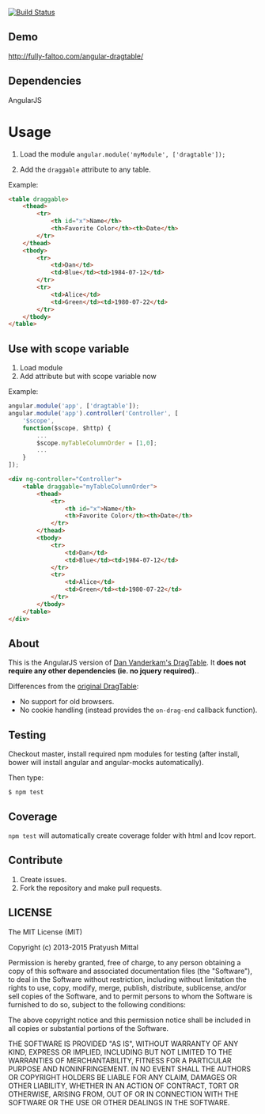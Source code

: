 [![Build Status](https://travis-ci.org/Naxmeify/angular-dragtable.svg?branch=master)](https://travis-ci.org/Naxmeify/angular-dragtable)

## Demo

http://fully-faltoo.com/angular-dragtable/

## Dependencies

AngularJS

# Usage

1. Load the module `angular.module('myModule', ['dragtable']);`

2. Add the `draggable` attribute to any table.

Example:

```HTML
<table draggable>
    <thead>
        <tr>
            <th id="x">Name</th>
            <th>Favorite Color</th><th>Date</th>
        </tr>
    </thead>
    <tbody>
        <tr>
            <td>Dan</td>
            <td>Blue</td><td>1984-07-12</td>
        </tr>
        <tr>
            <td>Alice</td>
            <td>Green</td><td>1980-07-22</td>
        </tr>
    </tbody>
</table>
```


## Use with scope variable

1. Load module
2. Add attribute but with scope variable now

Example: 

```JavaScript
angular.module('app', ['dragtable']);
angular.module('app').controller('Controller', [
    '$scope',
    function($scope, $http) {
        ...
        $scope.myTableColumnOrder = [1,0];
        ...
    }
]);
```

```HTML
<div ng-controller="Controller">
    <table draggable="myTableColumnOrder">
        <thead>
            <tr>
                <th id="x">Name</th>
                <th>Favorite Color</th><th>Date</th>
            </tr>
        </thead>
        <tbody>
            <tr>
                <td>Dan</td>
                <td>Blue</td><td>1984-07-12</td>
            </tr>
            <tr>
                <td>Alice</td>
                <td>Green</td><td>1980-07-22</td>
            </tr>
        </tbody>
    </table>
</div>
```

## About

This is the AngularJS version of [Dan Vanderkam's DragTable][original]. It **does not require any other dependencies (ie. no jquery required).**.

Differences from the [original DragTable][original]:

- No support for old browsers.
- No cookie handling (instead provides the `on-drag-end` callback function).


[original]: http://www.danvk.org/wp/dragtable/

## Testing

Checkout master, install required npm modules for testing 
(after install, bower will install angular and angular-mocks automatically).

Then type:

``` 
$ npm test 
```

## Coverage

``` npm test ``` will automatically create coverage folder with html and lcov report.

## Contribute

1. Create issues.
2. Fork the repository and make pull requests.

## LICENSE

The MIT License (MIT)

Copyright (c) 2013-2015 Pratyush Mittal

Permission is hereby granted, free of charge, to any person obtaining a copy
of this software and associated documentation files (the "Software"), to deal
in the Software without restriction, including without limitation the rights
to use, copy, modify, merge, publish, distribute, sublicense, and/or sell
copies of the Software, and to permit persons to whom the Software is
furnished to do so, subject to the following conditions:

The above copyright notice and this permission notice shall be included in all
copies or substantial portions of the Software.

THE SOFTWARE IS PROVIDED "AS IS", WITHOUT WARRANTY OF ANY KIND, EXPRESS OR
IMPLIED, INCLUDING BUT NOT LIMITED TO THE WARRANTIES OF MERCHANTABILITY,
FITNESS FOR A PARTICULAR PURPOSE AND NONINFRINGEMENT. IN NO EVENT SHALL THE
AUTHORS OR COPYRIGHT HOLDERS BE LIABLE FOR ANY CLAIM, DAMAGES OR OTHER
LIABILITY, WHETHER IN AN ACTION OF CONTRACT, TORT OR OTHERWISE, ARISING FROM,
OUT OF OR IN CONNECTION WITH THE SOFTWARE OR THE USE OR OTHER DEALINGS IN THE
SOFTWARE.
